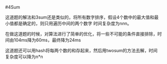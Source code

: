 #4Sum

这道题的解法和3sum还是类似的，将所有数字排序，假设4个数中的最大值和最小值都是确定的，则只用遍历中间的两个数字
时间复杂度为n*n*n。

在做这道题的时候，对算法进行了简单的优化，将一些不可能的条件直接排除，时间由104ms降为60ms，最终降为24ms

这道题还可以用hash将每两个数的和存起来，然后用twosum的方法去解，时间复杂度可以降为n*n


